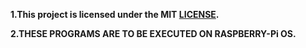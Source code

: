 **1.This project is licensed under the MIT [LICENSE](LICENSE).**

**2.THESE PROGRAMS ARE TO BE EXECUTED ON RASPBERRY-Pi OS.**
